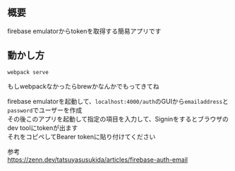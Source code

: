 ## 概要
firebase emulatorからtokenを取得する簡易アプリです

## 動かし方 
```
webpack serve
```  
もしwebpackなかったらbrewかなんかでもってきてね

firebase emulatorを起動して、`localhost:4000/auth`のGUIから`emailaddress`と`password`でユーザーを作成  
その後このアプリを起動して指定の項目を入力して、Signinをするとブラウザのdev toolにtokenが出ます  
それをコピペしてBearer tokenに貼り付けてください  

参考  
https://zenn.dev/tatsuyasusukida/articles/firebase-auth-email
